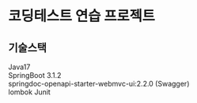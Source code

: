 # 코딩테스트 연습 프로젝트

## 기술스택

Java17<br>
SpringBoot 3.1.2<br>
springdoc-openapi-starter-webmvc-ui:2.2.0 (Swagger)<br>
lombok
Junit
